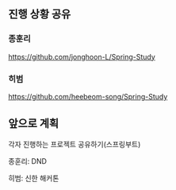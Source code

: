 ## 진행 상황 공유

### 종훈리

https://github.com/jonghoon-L/Spring-Study

### 히범

https://github.com/heebeom-song/Spring-Study

## 앞으로 계획

각자 진행하는 프로젝트 공유하기(스프링부트)

종훈리: DND

히범: 신한 해커톤